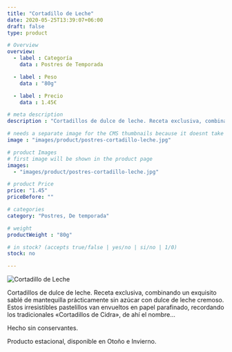 ```yaml
---
title: "Cortadillo de Leche"
date: 2020-05-25T13:39:07+06:00
draft: false
type: product

# Overview
overview:
  - label : Categoría
    data : Postres de Temporada

  - label : Peso
    data : "80g"

  - label : Precio
    data : 1.45€

# meta description
description : "Cortadillos de dulce de leche. Receta exclusiva, combinando un exquisito sablé de mantequilla prácticamente sin azúcar con dulce de leche cremoso."

# needs a separate image for the CMS thumbnails because it doesnt take arrays (slideshow images)
image : "images/product/postres-cortadillo-leche.jpg"

# product Images
# first image will be shown in the product page
images:
  - "images/product/postres-cortadillo-leche.jpg"

# product Price
price: "1.45"
priceBefore: ""

# categories
category: "Postres, De temporada"

# weight
productWeight : "80g"

# in stock? (accepts true/false | yes/no | si/no | 1/0)
stock: no

---
```

![Cortadillo de Leche](/images/product/postres-cortadillo-leche.jpg "Cortadillo de Leche")

Cortadillos de dulce de leche. Receta exclusiva, combinando un exquisito sablé de mantequilla prácticamente sin azúcar con dulce de leche cremoso. Estos irresistibles pastelillos van envueltos en papel parafinado, recordando los tradicionales «Cortadillos de Cidra», de ahí el nombre…

Hecho sin conservantes.

Producto estacional, disponible en Otoño e Invierno.
